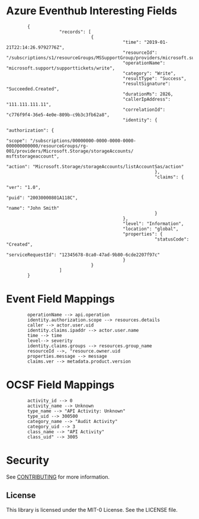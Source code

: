 # Azure Eventhub Interesting Fields

            {
                        "records": [
                                    {
                                                "time": "2019-01-21T22:14:26.9792776Z",
                                                "resourceId": "/subscriptions/s1/resourceGroups/MSSupportGroup/providers/microsoft.support/supporttickets/123456112305841",
                                                "operationName": "microsoft.support/supporttickets/write",
                                                "category": "Write",
                                                "resultType": "Success",
                                                "resultSignature": "Succeeded.Created",
                                                "durationMs": 2826,
                                                "callerIpAddress": "111.111.111.11",
                                                "correlationId": "c776f9f4-36e5-4e0e-809b-c9b3c3fb62a8",
                                                "identity": {
                                                            "authorization": {
                                                                        "scope": "/subscriptions/00000000-0000-0000-0000-000000000000/resourceGroups/rg-001/providers/Microsoft.Storage/storageAccounts/       msftstorageaccount",
                                                                        "action": "Microsoft.Storage/storageAccounts/listAccountSas/action"
                                                            },
                                                            "claims": {
                                                                        "ver": "1.0",
                                                                        "puid": "20030000801A118C",
                                                                        "name": "John Smith"
                                                            }
                                                },
                                                "level": "Information",
                                                "location": "global",
                                                "properties": {
                                                            "statusCode": "Created",
                                                            "serviceRequestId": "12345678-8ca0-47ad-9b80-6cde2207f97c"
                                                }
                                    }
                        ]
            }


# Event Field Mappings

            operationName --> api.operation
            identity.authorization.scope --> resources.details
            caller --> actor.user.uid
            identity.claims.ipaddr --> actor.user.name
            time --> time
            level--> severity
            identity.claims.groups --> resources.group_name
            resourceId -->, "resource.owner.uid
            properties.message --> message
            claims.ver --> metadata.product.version
            
# OCSF Field Mappings

            activity_id --> 0
            activity_name --> Unknown
            type_name --> "API Activity: Unknown"
            type_uid --> 300500
            category_name --> "Audit Activity"
            category_uid --> 3
            class_name --> "API Activity"
            class_uid" --> 3005

# Security

See [CONTRIBUTING](CONTRIBUTING.md#security-issue-notifications) for more information.

## License

This library is licensed under the MIT-0 License. See the LICENSE file.


